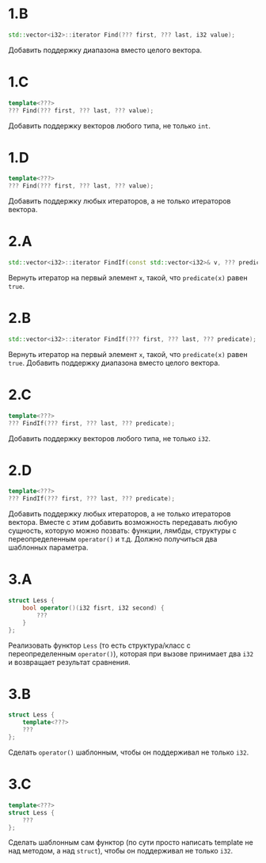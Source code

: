 # 1.B
```c++
std::vector<i32>::iterator Find(??? first, ??? last, i32 value);
```
Добавить поддержку диапазона вместо целого вектора.

# 1.C
```c++
template<???>
??? Find(??? first, ??? last, ??? value);
```
Добавить поддержку векторов любого типа, не только `int`.

# 1.D
```c++
template<???>
??? Find(??? first, ??? last, ??? value);
```
Добавить поддержку любых итераторов, а не только итераторов вектора.

# 2.A
```c++
std::vector<i32>::iterator FindIf(const std::vector<i32>& v, ??? predicate);
```
Вернуть итератор на первый элемент `x`, такой, что `predicate(x)` равен `true`.

# 2.B
```c++
std::vector<i32>::iterator FindIf(??? first, ??? last, ??? predicate);
```
Вернуть итератор на первый элемент `x`, такой, что `predicate(x)` равен `true`.
Добавить поддержку диапазона вместо целого вектора.

# 2.C
```c++
template<???>
??? FindIf(??? first, ??? last, ??? predicate);
```
Добавить поддержку векторов любого типа, не только `i32`.

# 2.D
```c++
template<???>
??? FindIf(??? first, ??? last, ??? predicate);
```
Добавить поддержку любых итераторов, а не только итераторов вектора. Вместе с этим добавить возможность передавать
любую сущность, которую можно позвать: функции, лямбды, структуры с переопределенным `operator()` и т.д.
Должно получиться два шаблонных параметра.

# 3.A
```c++
struct Less {
    bool operator()(i32 fisrt, i32 second) {
        ???
    }
};
```
Реализовать функтор `Less` (то есть структура/класс с переопределенным `operator()`), которая при вызове
принимает два `i32` и возвращает результат сравнения.

# 3.B
```c++
struct Less {
    template<???>
    ???    
};
```
Сделать `operator()` шаблонным, чтобы он поддерживал не только `i32`.

# 3.С
```c++
template<???>
struct Less {
    ???    
};
```
Сделать шаблонным сам функтор (по сути просто написать template не над методом, а над `struct`), чтобы он поддерживал не только `i32`.
